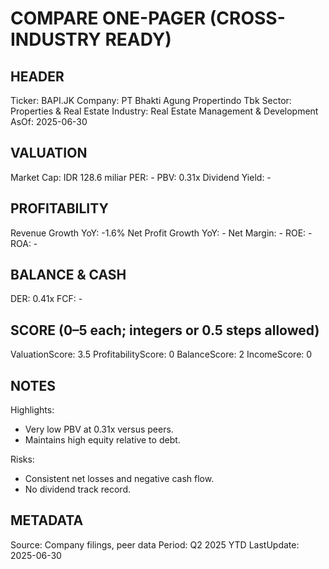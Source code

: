 # COMPARE ONE-PAGER (CROSS-INDUSTRY READY)

## HEADER
Ticker: BAPI.JK
Company: PT Bhakti Agung Propertindo Tbk
Sector: Properties & Real Estate
Industry: Real Estate Management & Development
AsOf: 2025-06-30

## VALUATION
Market Cap: IDR 128.6 miliar
PER: -
PBV: 0.31x
Dividend Yield: -

## PROFITABILITY
Revenue Growth YoY: -1.6%
Net Profit Growth YoY: -
Net Margin: -
ROE: -
ROA: -

## BALANCE & CASH
DER: 0.41x
FCF: -

## SCORE (0–5 each; integers or 0.5 steps allowed)
ValuationScore: 3.5
ProfitabilityScore: 0
BalanceScore: 2
IncomeScore: 0

## NOTES
Highlights:
- Very low PBV at 0.31x versus peers.
- Maintains high equity relative to debt.

Risks:
- Consistent net losses and negative cash flow.
- No dividend track record.

## METADATA
Source: Company filings, peer data
Period: Q2 2025 YTD
LastUpdate: 2025-06-30